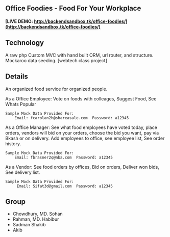 ## Office Foodies -  Food For Your Workplace

#### [LIVE DEMO: http://backendsandbox.tk/office-foodies/](http://backendsandbox.tk/office-foodies/)


## Technology
A raw php Custom MVC with hand built ORM, url router, and structure. 
Mockaroo data seeding.
[webtech class project]

## Details
An organized food service for organized people.

As a Office Employee:
    Vote on foods with colleages, Suggest Food, See Whats Popular
    
    Sample Mock Data Provided For: 
     	Email: fcarolan2h@shareasale.com  Password: a12345
    
As a Office Manager:
    See what food employees have voted today, place orders, vendors will bid on your orders,
    choose the bid you want, pay via Bkash or on delivery.
    Add employees to office, see employee list, See order history.
    
    Sample Mock Data Provided For: 
     	Email: fbrasner2q@nba.com  Password: a12345

As a Vendor:
    See food orders by offices, Bid on orders, Deliver won bids, See delivery list.
    
    Sample Mock Data Provided For: 
    	 Email: Sifat3d@gmail.com  Password: a12345 
    
## Group

* Chowdhury, MD. Sohan
* Rahman, MD. Habibur
* Sadman Shakib
* Akib

